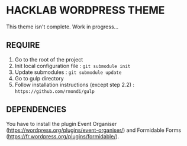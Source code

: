 # HACKLAB WORDPRESS THEME
This theme isn't complete. Work in progress...

## REQUIRE
1. Go to the root of the project
2. Init local configuration file : `git submodule init`
3. Update submodules : `git submodule update`
4. Go to gulp directory
5. Follow installation instructions (except step 2.2) : `https://github.com/rmondi/gulp`

## DEPENDENCIES
You have to install the plugin Event Organiser (https://wordpress.org/plugins/event-organiser/) and Formidable Forms (https://fr.wordpress.org/plugins/formidable/).
